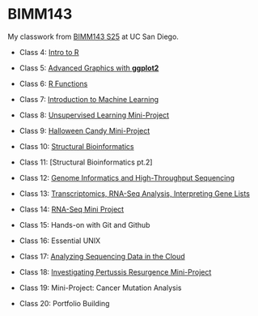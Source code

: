 # BIMM143
My classwork from [BIMM143 S25](https://bioboot.github.io/bimm143_S25/) at UC San Diego. 

- Class 4: [Intro to R](https://github.com/baldingbonsai/bimm143_github/blob/main/class04/class04.md)

- Class 5: [Advanced Graphics with **ggplot2**](https://github.com/baldingbonsai/bimm143_github/blob/main/class05/class05.md)

- Class 6: [R Functions](https://github.com/baldingbonsai/bimm143_github/blob/main/class06/class06.md)

- Class 7: [Introduction to Machine Learning](https://github.com/baldingbonsai/bimm143_github/blob/main/class07/class07.md)

- Class 8: [Unsupervised Learning Mini-Project](https://github.com/baldingbonsai/bimm143_github/blob/main/class08_mini_project/class08.md)

- Class 9: [Halloween Candy Mini-Project](https://github.com/baldingbonsai/bimm143_github/blob/main/class09/class09.md)

- Class 10: [Structural Bioinformatics](https://github.com/baldingbonsai/bimm143_github/blob/main/class10/class10.md)

- Class 11: [Structural Bioinformatics pt.2]

- Class 12: [Genome Informatics and High-Throughput Sequencing](https://github.com/baldingbonsai/bimm143_github/blob/main/class12/class12.md)

- Class 13: [Transcriptomics, RNA-Seq Analysis, Interpreting Gene Lists](https://github.com/baldingbonsai/bimm143_github/blob/main/class13/class13.md)

- Class 14: [RNA-Seq Mini Project](https://github.com/baldingbonsai/bimm143_github/blob/main/class14/class14.md)

- Class 15: Hands-on with Git and Github

- Class 16: Essential UNIX

- Class 17: [Analyzing Sequencing Data in the Cloud](https://github.com/baldingbonsai/bimm143_github/blob/main/class17/class17.md)

- Class 18: [Investigating Pertussis Resurgence Mini-Project](https://github.com/baldingbonsai/bimm143_github/tree/main/class18)

- Class 19: Mini-Project: Cancer Mutation Analysis

- Class 20: Portfolio Building
